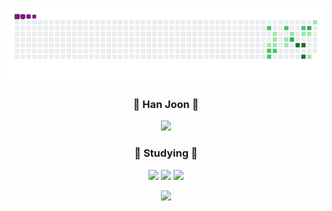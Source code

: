 <div align="center">

![snake gif](https://github.com/hanjoon18/hanjoon18/blob/output/github-contribution-grid-snake.gif)

### 🎈 Han Joon 🎈
 <p>
<a href="https://www.instagram.com/hanjoon87/"><img src="https://img.shields.io/badge/Instagram-E4405F?style=flat-square&logo=Instagram&logoColor=white"></a></p>
 
### 📖 Studying 📖<br>
<p>
<img src="https://img.shields.io/badge/Python-3776AB?style=flat-square&logo=Python&logoColor=white">
<img src="https://img.shields.io/badge/JavaScript-F7DF1E?style=flat-square&logo=JavaScript&logoColor=white">
  <img src="https://img.shields.io/badge/TensorFlow-FF6F00?style=flat-square&logo=TensorFlow&logoColor=white">
</p>
<img src="https://github-readme-stats.vercel.app/api/top-langs/?username=hanjoon18&theme=dracula&exclude_repo=Computer-Science-Engineering&layout=compact&langs_count=10"/>

</div>

